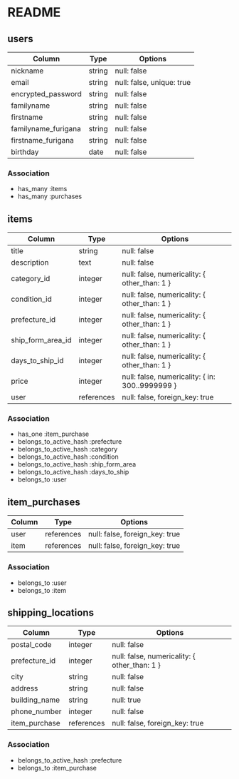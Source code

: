 # README

## users

|Column             |Type   |Options                  |
|-------------------|-------|-------------------------|
|nickname           |string |null: false              |
|email              |string |null: false, unique: true|
|encrypted_password |string |null: false              |
|familyname         |string |null: false              |
|firstname          |string |null: false              |
|familyname_furigana|string |null: false              |
|firstname_furigana |string |null: false              |
|birthday           |date   |null: false              |

### Association

- has_many :items
- has_many :purchases

## items

|Column            |Type      |Options                                        |
|------------------|----------|-----------------------------------------------|
|title             |string    |null: false                                    |
|description       |text      |null: false                                    |
|category_id       |integer   |null: false, numericality: { other_than: 1 }   |
|condition_id      |integer   |null: false, numericality: { other_than: 1 }   |
|prefecture_id     |integer   |null: false, numericality: { other_than: 1 }   |
|ship_form_area_id |integer   |null: false, numericality: { other_than: 1 }   |
|days_to_ship_id   |integer   |null: false, numericality: { other_than: 1 }   |
|price             |integer   |null: false, numericality: { in: 300..9999999 }|
|user              |references|null: false, foreign_key: true                 |

### Association

- has_one :item_purchase
- belongs_to_active_hash :prefecture
- belongs_to_active_hash :category
- belongs_to_active_hash :condition
- belongs_to_active_hash :ship_form_area
- belongs_to_active_hash :days_to_ship
- belongs_to :user

## item_purchases

|Column       |Type      |Options                       |
|----|----------|------------------------------|
|user|references|null: false, foreign_key: true|
|item|references|null: false, foreign_key: true|

### Association

- belongs_to :user
- belongs_to :item

## shipping_locations

|Column       |Type      |Options                                     |
|-------------|----------|--------------------------------------------|
|postal_code  |integer   |null: false                                 |
|prefecture_id|integer   |null: false, numericality: { other_than: 1 }|
|city         |string    |null: false                                 |
|address      |string    |null: false                                 |
|building_name|string    |null: true                                  |
|phone_number |integer   |null: false                                 |
|item_purchase|references|null: false, foreign_key: true              |

### Association

- belongs_to_active_hash :prefecture
- belongs_to :item_purchase
